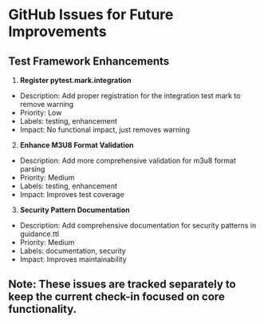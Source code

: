 # GitHub Issues for Future Improvements

## Test Framework Enhancements

1. **Register pytest.mark.integration**
- Description: Add proper registration for the integration test mark to remove warning
- Priority: Low
- Labels: testing, enhancement
- Impact: No functional impact, just removes warning

2. **Enhance M3U8 Format Validation**
- Description: Add more comprehensive validation for m3u8 format parsing
- Priority: Medium
- Labels: testing, enhancement
- Impact: Improves test coverage

3. **Security Pattern Documentation**
- Description: Add comprehensive documentation for security patterns in guidance.ttl
- Priority: Medium
- Labels: documentation, security
- Impact: Improves maintainability

## Note: These issues are tracked separately to keep the current check-in focused on core functionality. 